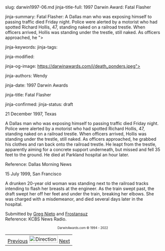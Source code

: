 slug: darwin1997-06.md
jinja-title-full: 1997 Darwin Award: Fatal Flasher

jinja-summary: Fatal Flasher: A Dallas man who was exposing himself to passing traffic died Friday night. Police were alerted by a motorist who had spotted Richard Hollis, 47, standing naked on a railroad trestle. When officers arrived, Hollis was standing under the trestle, still naked. As officers approached, he ">

jinja-keywords:
jinja-tags:

jinja-modified:

jinja-og-image: https://darwinawards.com/i/death_ponders.jpeg">

jinja-authors: Wendy

jinja-date: 1997 Darwin Awards


jinja-title: Fatal Flasher


jinja-confirmed:
jinja-status: draft

21 December 1997, Texas<BR>

A Dallas man who was exposing himself to passing
traffic died Friday night. Police were alerted by a motorist who had
spotted Richard Hollis, 47, standing naked on a railroad trestle. When
officers arrived, Hollis was standing under the trestle, still naked. As
officers approached, he grabbed his clothes and ran back onto the railroad
trestle. He leapt from the trestle, apparently aiming for a concrete
support underneath, but missed and fell 35 feet to the ground. He died at
Parkland hospital an hour later.

Reference: Dallas Morning News

</TD><TD>

15 July 1999, San Francisco<BR>

A drunken 20-year old woman was standing next to the railroad tracks
intending to flash her breasts at the engineer. As the train swept past,
the draft swept her off her feet and under the train, breaking her
elbows. She was charged with a misdemeanor, and died several days later in
the hospital.

Submitted by <A href="mailto:REMOVE-Boater@sound.net">Greg
Nieto</A> and <A href="mailto:REMOVE-Frostansuz@aol.com">Frostansuz</A><BR>
Reference: KCBS News Radio.

</TD>
</TR><TR valign="top"><TD colspan="2">
<P><CENTER><FONT size="-7">DarwinAwards.com &copy; 1994 - 2022</FONT></CENTER>

<P><CENTER>

<!--#include virtual="/inc/votebar_viewvoteonly" -->

</CENTER>
</CENTER></TD></TR></TABLE>
<TABLE width=100% border=0 background="/i/bgmain.jpg" cellspacing=5 cellpadding=10><TR><TD>
<CENTER>
<A href="darwin1997-05.html">Previous</A> <IMG src="/i/arrowani.gif" width="93" height="24" border="0" alt="Directions"> <A href="darwin1997-08.html">Next</A>
</H2>
</CENTER>

<!--#include file=nav_1997.html -->


